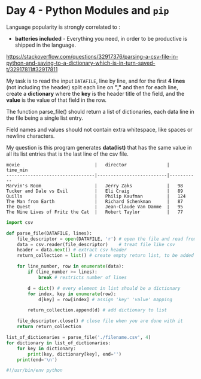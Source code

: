 # Day 4 - Python Modules and `pip`
Language popularity is strongly correlated to :
- **batteries included** - Everything you need, in order to be productive is shipped in the language.

https://stackoverflow.com/questions/32917376/parsing-a-csv-file-in-python-and-saving-to-a-dictionary-which-is-in-turn-saved-t/32917811#32917811

My task is to read the input `DATAFILE`, line by line, and for the first **4 lines** (not including the header) split each line on **","** and then for each line, create a **dictionary** where the **key** is the header title of the field, and the **value** is the value of that field in the row.

The function parse_file() should return a list of dictionaries, each data line in the file being a single list entry.

Field names and values should not contain extra whitespace, like spaces or newline characters.

My question is this program generates **data(list)** that has the same value in all its list entries that is the last line of the csv file.

```csv
movie                            |   director               |   time_min
---------------------------------|--------------------------|-----------
Marvin's Room                    |   Jerry Zaks             |   98      
Tucker and Dale vs Evil          |   Eli Craig              |   89      
Quills                           |   Philip Kaufman         |   124     
The Man from Earth               |   Richard Schenkman      |   87      
The Quest                        |   Jean-Claude Van Damme  |   95      
The Nine Lives of Fritz the Cat  |   Robert Taylor          |   77      
```
```python
import csv

def parse_file(DATAFILE, lines):
    file_descriptor = open(DATAFILE, 'r') # open the file and read from it
    data = csv.reader(file_descriptor)    # treat file like csv
    header = data.next() # extract csv header
    return_collection = list() # create empty return list, to be added to

    for line_number, row in enumerate(data):
        if (line_number >= lines):
            break # restricts number of lines

        d = dict() # every element in list should be a dictionary
        for index, key in enumerate(row):
            d[key] = row[index] # assign 'key' 'value' mapping

        return_collection.append(d) # add dictionary to list

    file_descriptor.close() # close file when you are done with it
    return return_collection

list_of_dictionaries = parse_file('./filename.csv', 4)
for dictionary in list_of_dictionaries:
    for key in dictionary:
        print(key, dictionary[key], end='')
    print(end='\n')
```

```python
#!/usr/bin/env python

```
